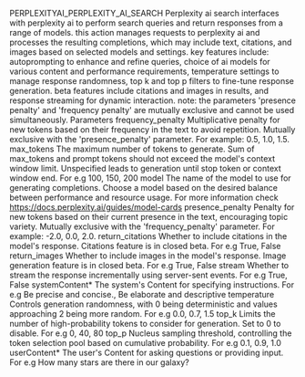 PERPLEXITYAI_PERPLEXITY_AI_SEARCH
Perplexity ai search interfaces with perplexity ai to perform search queries and return responses from a range of models. this action manages requests to perplexity ai and processes the resulting completions, which may include text, citations, and images based on selected models and settings. key features include: autoprompting to enhance and refine queries, choice of ai models for various content and performance requirements, temperature settings to manage response randomness, top k and top p filters to fine-tune response generation. beta features include citations and images in results, and response streaming for dynamic interaction. note: the parameters 'presence penalty' and 'frequency penalty' are mutually exclusive and cannot be used simultaneously.
Parameters
frequency_penalty
Multiplicative penalty for new tokens based on their frequency in the text to avoid repetition. Mutually exclusive with the 'presence_penalty' parameter. For example: 0.5, 1.0, 1.5.
max_tokens
The maximum number of tokens to generate. Sum of max_tokens and prompt tokens should not exceed the model's context window limit. Unspecified leads to generation until stop token or context window end. For e.g 100, 150, 200
model
The name of the model to use for generating completions. Choose a model based on the desired balance between performance and resource usage. For more information check https://docs.perplexity.ai/guides/model-cards
presence_penalty
Penalty for new tokens based on their current presence in the text, encouraging topic variety. Mutually exclusive with the 'frequency_penalty' parameter. For example: -2.0, 0.0, 2.0.
return_citations
Whether to include citations in the model's response. Citations feature is in closed beta. For e.g True, False
return_images
Whether to include images in the model's response. Image generation feature is in closed beta. For e.g True, False
stream
Whether to stream the response incrementally using server-sent events. For e.g True, False
systemContent*
The system's Content for specifying instructions. For e.g Be precise and concise., Be elaborate and descriptive
temperature
Controls generation randomness, with 0 being deterministic and values approaching 2 being more random. For e.g 0.0, 0.7, 1.5
top_k
Limits the number of high-probability tokens to consider for generation. Set to 0 to disable. For e.g 0, 40, 80
top_p
Nucleus sampling threshold, controlling the token selection pool based on cumulative probability. For e.g 0.1, 0.9, 1.0
userContent*
The user's Content for asking questions or providing input. For e.g How many stars are there in our galaxy?